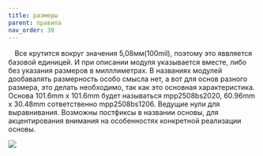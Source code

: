 ```yaml
---
title: размеры
parent: правила
nav_order: 30
---
```


ㅤВсе крутится вокруг значения 5,08мм(100mil), поэтому это яввляется базовой единицей. И при описании модуля указывается вместе, либо без указания размеров в милллиметрах. В названиях модулей дообавалять размерность особо смысла нет, а вот для основ разного размера, это делать необходимо, так как это основная характеристика. Основа 101.6mm х 101.6mm будет называться mpp2508bs2020, 60.96mm x 30.48mm сответственно mpp2508bs1206. Ведущие нули для выравнивания. Возможны постфиксы в названии основы, для акцентирования внимания на особенностях конкретной реализации основы.


![](../img/dimension.png)
